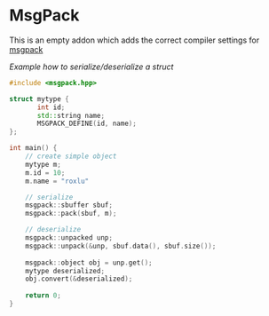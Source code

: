 # MsgPack

This is an empty addon which adds the correct compiler 
settings for [msgpack](http://msgpack.org/)

_Example how to serialize/deserialize a struct_

````c++
#include <msgpack.hpp>

struct mytype {
       int id;
       std::string name;
       MSGPACK_DEFINE(id, name);
};

int main() {
    // create simple object
    mytype m;
    m.id = 10;
    m.name = "roxlu"

    // serialize
    msgpack::sbuffer sbuf;
    msgpack::pack(sbuf, m);   

    // deserialize
    msgpack::unpacked unp;
    msgpack::unpack(&unp, sbuf.data(), sbuf.size());
    
    msgpack::object obj = unp.get();
    mytype deserialized;
    obj.convert(&deserialized);
    
    return 0;
}
````

